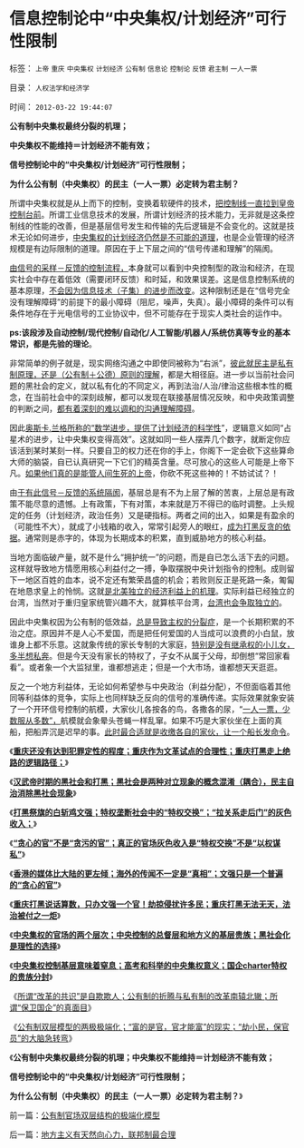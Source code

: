 # 信息控制论中“中央集权/计划经济”可行性限制

标签： `上帝` `重庆` `中央集权` `计划经济` `公有制` `信息论` `控制论` `反馈` `君主制` `一人一票` 

目录： `人权法学和经济学`

时间： `2012-03-22 19:44:07`

**公有制中央集权最终分裂的机理；**

**中央集权不能维持＝计划经济不能有效；**

**信号控制论中的“中央集权/计划经济”可行性限制；**

**为什么公有制（中央集权）的民主（一人一票）必定转为君主制？**

所谓中央集权就是从上而下的控制，变换着软硬件的技术，[把控制线一直拉到皇帝控制台前](../../../2011/11/9/暴君是对那种人“施暴”？当上皇帝的杜甫.md)。所谓工业信息技术的发展，所谓计划经济的技术能力，无非就是这条控制线的性能的改善，但是基层信号发生和传输的先后逻辑是不会变化的。这就是技术无论如何进步，[中央集权的计划经济仍然是不可能的道理](../../../2011/9/4/纳粹集中营制度，是工业化的奴隶制.md)，也是企业管理的经济规模是有边际限制的道理。原因在于上下层之间的“信号传递和理解”的隔阂。

[由信号的采样－反馈的控制流程，](../../../2012/3/14/天无二日的科学和哲学信仰的“整体性”.md)本身就可以看到中央控制型的政治和经济，在现实社会中存在着低效（需要闭环反馈）和时延，和效果误差。这是信息控制系统的基本原理，[不会因为信息技术（子集）的进步而改变](../../../2009/4/2/要素简化，四要素原则，仿真校准.md)。这种限制还是在“信号完全没有理解障碍”的前提下的最小障碍（阻尼，噪声，失真）。最小障碍的条件可以有条件地存在于光电信号的工业协议中，但不可能存在于现实人类社会的运作中。

**ps:该段涉及自动控制/现代控制/自动化/人工智能/机器人/系统仿真等专业的基本常识，都是先验的理论**。

非常简单的例子就是，现实网络沟通之中即使同被称为“右派”，[彼此就民主是私有制原理，还是（公有制＋公德）原则的理解](../../../2012/3/8/缺失私有制原则，折腾总成黄宗羲定律.md)，都是大相径庭。进一步以当前社会问题的黑社会的定义，就以私有化的不同定义，再到法治/人治/律治这些根本性的概念，在当前社会中的深刻歧解，都可以发现在联接基层情况反映，和中央政策调整的判断之间，[都有着深刻的难以调和的沟通理解障碍](../../../2011/3/1/为人类和平与和解而探索的科学.md)。

因此[奥斯卡.兰格所称的“数学进步，提供了计划经济的科学性](../../../2011/2/3/计划经济内核数学理性主义，米塞斯“社会主义不可运作”和兰格.md)”，逻辑意义如同“占星术的进步，让中央集权变得高效”。这就如同一些人摆弄几个数字，就断定你应该活到某时某刻一样。只要自卫的权力还在你的手上，你阁下一定会砍下这些算命大师的脑袋，自已认真研究一下它们的精英含量。尽可放心的这些人可能是上帝下凡。[如果他们真的是能管人间生死的上帝](../../../2009/6/16/三脚猫真理观支持着计划苍生的优越信念.md)，你砍不死这些神的！不妨试试？！

由[于有此信号－反馈的系统隔阂](../../../2011/6/1/社会反馈的系统模型和动乱机理.md)，基层总是有不为上层了解的苦衷，上层总是有政策不能尽意的遗憾。上有政策，下有对策，本来就是万不得已的临时调整。上头规定的任务（计划经济，政治任务）又是硬指标。两者之间的出入，如果是有盈余的（可能性不大），就成了小钱箱的收入，常常引起旁人的眼红，[成为打黑反贪的依据](../../../2012/3/18/贪官腐败伤害了公有制，但伤害老百姓的利益了吗？.md)。通常则是赤字的，体现为长期成本的积累，直到威胁地方的核心利益。

当地方面临破产量，就不是什么“拥护统一”的问题，而是自已怎么活下去的问题。这样就导致地方情愿用核心利益付之一搏，争取摆脱中央计划指令的控制。成则留下一地区百姓的血本，说不定还有繁荣昌盛的机会；若败则反正是死路一条，匍匐在地恳求皇上的怜悯。这就[是北美独立的经济利益上的机理](../../../2008/3/22/《爱国者》后谈北美独立战争的政治经济外交军事史.md)。实际利益已经独立的台湾，当然对于重归皇家统管兴趣不大，就算核平台湾，[台湾也会争取独立的](../../../2009/10/1/武力攻台之弊.md)。

因此中央集权因为公有制的低效益，[总是导致主权的分裂症](http://hi.baidu.com/darthchn/blog/item/12548d9a8657bcb8c9eaf4b8.html)，是一个长期积累的不治之症。原因并不是人心不爱国，而是把任何爱国的人当成可以浪费的小白鼠，放谁身上都不乐意。这就象传统的家长专制的大家庭，[特别是没有继承权的小儿女，多半想私奔](../../../2009/9/8/促进民族团结.md)。但是今天没有家长的特权了，子女不从属于父母，却倒想“常回家看看”。或者象一个大监狱里，谁都想逃走；但是一个大市场，谁都想天天逛逛。

反之一个地方利益体，无论如何希望参与中央政治（利益分配），不但面临着其他同等利益体的竞争，实际上也同样缺乏反向的信号的准确传递。实际效果就象安装了一个开环信号控制的航模，大家伙儿各按各的鸟，各撒各的尿，“[一人一票，少数服从多数”，](../../../2012/2/29/从白岩松和黄光裕案中看愚民中的精英.md)航模就会象晕头苍蝇一样乱窜。如果不巧是大家伙坐在上面的真船，把船弄沉是迟早的事。[此时最合适就是收缴各自的家伙，让一个船长发命令](../../../2010/8/17/民主未必进步;；“君权私有”是公有制的必然.md)。

《[**重庆还没有达到犯罪定性的程度；重庆作为文革试点的合理性；重庆打黑走上绝路的逻辑路径；**](../../../2012/3/19/重庆黑社会还没有达到犯罪程度.md)》

《[**汉武帝时期的黑社会和打黑；黑社会是两种对立现象的概念混淆（耦合），民主自治消除黑社会现象**](../../../2012/3/20/汉武帝时期的黑社会和绣衣使者.md)》

《[**打黑祭旗的白斩鸡文强；特权垄断社会中的“特权交换”；“拉关系走后门”的灰色收入；**](../../../2012/3/20/公有制中的特权交换和灰色的收入.md)》

《[**“贪心的官”不是“贪污的官”；真正的官场灰色收入是“特权交换”不是“以权谋私”**](../../../2012/3/20/真正的官场灰色收入不是“以权谋私”.md)》

《[**香港的媒体比大陆的更左倾；海外的传闻不一定是“真相”；文强只是一个普遍的“贪心的官”**](../../../2012/3/20/海外的传闻不一定是“真相”.md)》

《[**重庆打黑说话算数，只办文强一个官！劫掠侵扰许多民；重庆打黑无法无天，法治被付之一炬**](../../../2012/3/21/重庆打黑说话算数，只办文强一个官.md)》

《[**中央集权的官场的两个层次；中央控制的总督层和地方义的基层贵族；黑社会化是理性的选择**](../../../2012/3/21/中央集权的官场的两个层次.md)》

《[**中央集权控制基层意味着窒息；高考和科举的中央集权意义；国企charter特权的贵族分封**](../../../2012/3/21/国企和高考和科举的封建意义.md)》

《[所谓“改革的共识”是自欺欺人；公有制的折腾与私有制的改革南辕北辙；所谓“保卫国企”的真面目](../../../2012/3/21/“改革达成共识”是自欺欺人；“保卫国企”的真面目.md)》

《[公有制双层模型的两极极端化；“富的是官，官才能富”的现实；“劫小民，保官员”的大脑急转弯](../../../2012/3/22/公有制官场双层结构的极端化模型.md)》

《**公有制中央集权最终分裂的机理；中央集权不能维持＝计划经济不能有效；**

**信号控制论中的“中央集权/计划经济”可行性限制；**

**为什么公有制（中央集权）的民主（一人一票）必定转为君主制？**》



前一篇：[公有制官场双层结构的极端化模型](../../../2012/3/22/公有制官场双层结构的极端化模型.md)

后一篇：[地方主义有天然向心力，联邦制最合理](../../../2012/3/22/地方主义有天然向心力，联邦制最合理.md)